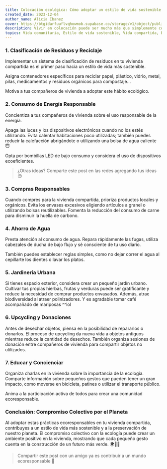 ```yaml
---
title: Colocación ecológica: Cómo adoptar un estilo de vida sostenible con tus compañeros de piso
created_date: 2023-12-04
author_name: Alicia Ibanez
cover: https://btgidarfuuflvqhowmob.supabase.co/storage/v1/object/public/blog/eco-friendly-shared-living-how-to-adopt-a-sustainable-lifestyle-with-your-roommates.webp?t=2023-12-04T15%3A26%3A22.289Z
description: Vivir en colocación puede ser mucho más que simplemente compartir espacio. También puede ser una oportunidad para vivir de manera ecoamigable y reducir nuestro impacto en el medio ambiente. Descubre cómo adoptar un estilo de vida sostenible con tus compañeros de piso y contribuir a la preservación de nuestro planeta.
topics: Vida comunitaria, Estilo de vida sostenible, Vida compartida, Ecología, Beneficios de la vida compartida,
---
```


### 1. Clasificación de Residuos y Reciclaje

Implementar un sistema de clasificación de residuos en tu vivienda compartida es el primer paso hacia un estilo de vida más sostenible.

Asigna contenedores específicos para reciclar papel, plástico, vidrio, metal, pilas, medicamentos y residuos orgánicos para compostaje...

Motiva a tus compañeros de vivienda a adoptar este hábito ecológico.

### 2. Consumo de Energía Responsable

Concientiza a tus compañeros de vivienda sobre el uso responsable de la energía.

Apaga las luces y los dispositivos electrónicos cuando no los estés utilizando. Evita calentar habitaciones poco utilizadas; también puedes reducir la calefacción abrigándote o utilizando una bolsa de agua caliente 😇

Opta por bombillas LED de bajo consumo y considera el uso de dispositivos ecoeficientes.

> ¿Otras ideas? Comparte este post en las redes agregando tus ideas 😊

### 3. Compras Responsables

Cuando compres para la vivienda compartida, prioriza productos locales y orgánicos. Evita los envases excesivos eligiendo artículos a granel o utilizando bolsas reutilizables. Fomenta la reducción del consumo de carne para disminuir la huella de carbono.

### 4. Ahorro de Agua

Presta atención al consumo de agua. Repara rápidamente las fugas, utiliza cabezales de ducha de bajo flujo y sé consciente de tu uso diario.

También puedes establecer reglas simples, como no dejar correr el agua al cepillarte los dientes o lavar los platos.

### 5. Jardinería Urbana

Si tienes espacio exterior, considera crear un pequeño jardín urbano. Cultivar tus propias hierbas, frutas y verduras puede ser gratificante y reduce la necesidad de comprar productos envasados. Además, atrae biodiversidad al atraer polinizadores. Y es agradable tomar café acompañado de mariposas ^^lol

### 6. Upcycling y Donaciones

Antes de desechar objetos, piensa en la posibilidad de repararlos o donarlos. El proceso de upcycling da nueva vida a objetos antiguos mientras reduce la cantidad de desechos. También organiza sesiones de donación entre compañeros de vivienda para compartir objetos no utilizados.

### 7. Educar y Concienciar

Organiza charlas en la vivienda sobre la importancia de la ecología. Comparte información sobre pequeños gestos que pueden tener un gran impacto, como moverse en bicicleta, patines o utilizar el transporte público.

Anima a la participación activa de todos para crear una comunidad ecoresponsable.

### Conclusión: Compromiso Colectivo por el Planeta

Al adoptar estas prácticas ecoresponsables en tu vivienda compartida, contribuyes a un estilo de vida más sostenible y a la preservación de nuestro planeta. El compromiso colectivo con la ecología puede crear un ambiente positivo en la vivienda, mostrando que cada pequeño gesto cuenta en la construcción de un futuro más verde. 🌍💚🏡

> Compartir este post con un amigo ya es contribuir a un mundo ecoresponsable 🥰
